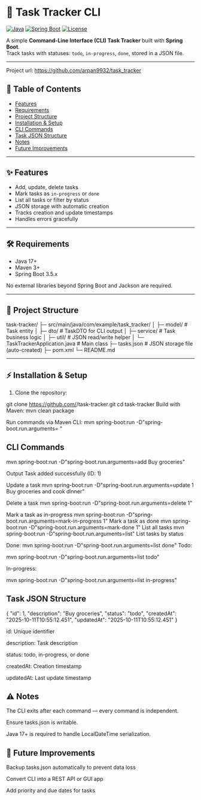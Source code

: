 # 📝 Task Tracker CLI

[![Java](https://img.shields.io/badge/Java-17+-blue)](https://www.java.com/) 
[![Spring Boot](https://img.shields.io/badge/Spring%20Boot-3.5.6-green)](https://spring.io/projects/spring-boot) 
[![License](https://img.shields.io/badge/License-MIT-yellow)](LICENSE)

A simple **Command-Line Interface (CLI) Task Tracker** built with **Spring Boot**.  
Track tasks with statuses: `todo`, `in-progress`, `done`, stored in a JSON file.

---
Project url:
https://github.com/arpan9932/task_tracker

## 📖 Table of Contents

- [Features](#features)
- [Requirements](#requirements)
- [Project Structure](#project-structure)
- [Installation & Setup](#installation--setup)
- [CLI Commands](#cli-commands)
- [Task JSON Structure](#task-json-structure)
- [Notes](#notes)
- [Future Improvements](#future-improvements)
---

## ✨ Features

- Add, update, delete tasks  
- Mark tasks as `in-progress` or `done`  
- List all tasks or filter by status  
- JSON storage with automatic creation  
- Tracks creation and update timestamps  
- Handles errors gracefully  

---

## 🛠 Requirements

- Java 17+  
- Maven 3+  
- Spring Boot 3.5.x  

No external libraries beyond Spring Boot and Jackson are required.

---

## 📂 Project Structure

task-tracker/
├─ src/main/java/com/example/task_tracker/
│ ├─ model/ # Task entity
│ ├─ dto/ # TaskDTO for CLI output
│ ├─ service/ # Task business logic
│ ├─ util/ # JSON read/write helper
│ └─ TaskTrackerApplication.java # Main class
├─ tasks.json # JSON storage file (auto-created)
├─ pom.xml
└─ README.md


---

## ⚡ Installation & Setup

1. Clone the repository:

git clone https://github.com/<your-username>/task-tracker.git
cd task-tracker
Build with Maven:
mvn clean package

Run commands via Maven CLI:
mvn spring-boot:run -D"spring-boot.run.arguments=<command> <args>"

## CLI Commands
mvn spring-boot:run -D"spring-boot.run.arguments=add Buy groceries"

Output
Task added successfully (ID: 1)

Update a task
mvn spring-boot:run -D"spring-boot.run.arguments=update 1 Buy groceries and cook dinner"

Delete a task
mvn spring-boot:run -D"spring-boot.run.arguments=delete 1"

Mark a task as in-progress
mvn spring-boot:run -D"spring-boot.run.arguments=mark-in-progress 1"
Mark a task as done
mvn spring-boot:run -D"spring-boot.run.arguments=mark-done 1"
List all tasks
mvn spring-boot:run -D"spring-boot.run.arguments=list"
List tasks by status

Done:
mvn spring-boot:run -D"spring-boot.run.arguments=list done"
Todo:

mvn spring-boot:run -D"spring-boot.run.arguments=list todo"


In-progress:

mvn spring-boot:run -D"spring-boot.run.arguments=list in-progress"

## Task JSON Structure
{
  "id": 1,
  "description": "Buy groceries",
  "status": "todo",
  "createdAt": "2025-10-11T10:55:12.451",
  "updatedAt": "2025-10-11T10:55:12.451"
}

id: Unique identifier

description: Task description

status: todo, in-progress, or done

createdAt: Creation timestamp

updatedAt: Last update timestamp

## ⚠️ Notes

The CLI exits after each command — every command is independent.

Ensure tasks.json is writable.

Java 17+ is required to handle LocalDateTime serialization.

## 📌 Future Improvements

Backup tasks.json automatically to prevent data loss

Convert CLI into a REST API or GUI app

Add priority and due dates for tasks



